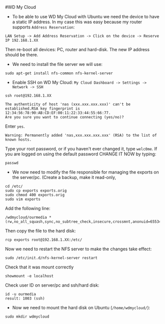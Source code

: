 #WD My Cloud

- To be able to use WD My Cloud with Ubuntu we need the device to have a static IP address. In my case this was easy because my router supports `Address Reservation`:
```
LAN Setup -> Add Address Reservation -> Click on the device -> Reserve IP 192.168.1.XX
```

Then re-boot all devices: PC, router and hard-disk. The new IP address should be there.

- We need to install the file server we will use:
```
sudo apt-get install nfs-common nfs-kernel-server
```

- Enable SSH on WD My Cloud: `My Cloud Dashboard -> Settings -> Network -> SSH`
```
ssh root@192.168.1.XX
```
```
The authenticity of host 'nas (xxx.xxx.xxx.xxx)' can't be established.RSA key fingerprint is 12:34:56:78:90:AB:CD:EF:00:11:22:33:44:55:66:77.
Are you sure you want to continue connecting (yes/no)?
```
Enter `yes`.
```
Warning: Permanently added 'nas,xxx.xxx.xxx.xxx' (RSA) to the list of known hosts.
```
Type your root password, or if you haven't ever changed it, type `welc0me`. If you are logged on using the default password CHANGE IT NOW by typing:
```
passwd
```

- We now need to modify the file responsible for managing the exports on the server/pc. (Create a backup, make it read-only, 
```
cd /etc/
sudo cp exports exports.orig
sudo chmod 400 exports.orig
sudo vim exports
```

Add the following line:
```
/wdmycloud/ourmedia *(rw,no_all_squash,sync,no_subtree_check,insecure,crossmnt,anonuid=65534,anongid=1000)
```

Then copy the file to the hard disk:
```
rcp exports root@192.168.1.XX:/etc/
```

Now we need to restart the NFS server to make the changes take effect:
```
sudo /etc/init.d/nfs-kernel-server restart
```

Check that it was mount correctly
```
showmount -e localhost
```

Check user ID on server/pc and ssh/hard disk:
```
id -u ourmedia
result: 1003 (ssh)
```



- Now we need to mount the hard disk on Ubuntu (`/home/wdmycloud/`):
```
sudo mkdir wdmycloud
```
